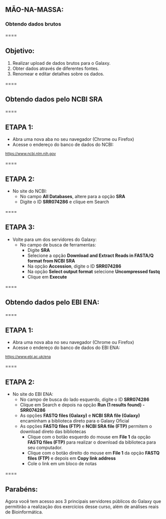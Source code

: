 ## MÃO-NA-MASSA:

### Obtendo dados brutos

====

## Objetivo:

1. Realizar upload de dados brutos para o Galaxy. 
2. Obter dados através de diferentes fontes. 
3. Renomear e editar detalhes sobre os dados.

====

## Obtendo dados pelo NCBI SRA

====

## ETAPA 1:

- Abra uma nova aba no seu navegador (Chrome ou Firefox)
- Acesse o endereço do banco de dados do NCBI:

<small> https://www.ncbi.nlm.nih.gov </small>

====

## ETAPA 2:

- No site do NCBI:
  - No campo **All Databases**, altere para a opção **SRA**
  - Digite o ID **SRR074286** e clique em Search
  
====

## ETAPA 3:

- Volte para um dos servidores do Galaxy:
  - No campo de busca de ferramentas:
    - Digite **SRA**
    - Selecione a opção **Download and Extract Reads in FASTA/Q format from NCBI SRA**
    - Na opção **Accession**, digite o ID **SRR074286**
    - Na opção **Select output format** selecione **Uncompressed fastq**
    - Clique em **Execute**

====

## Obtendo dados pelo EBI ENA:

====

## ETAPA 1:

- Abra uma nova aba no seu navegador (Chrome ou Firefox)
- Acesse o endereço do banco de dados do EBI ENA:

<small> https://www.ebi.ac.uk/ena </small>

====

## ETAPA 2:

- No site do EBI ENA:
  - No campo de busca do lado esquerdo, digite o ID **SRR074286**
  - Clique em Search e depois na opção **Run (1 results found) - SRR074286**
  - As opções **FASTQ files (Galaxy)** e **NCBI SRA file (Galaxy)** encaminham a biblioteca direto para o Galaxy Oficial
  - As opções **FASTQ files (FTP)** e **NCBI SRA file (FTP)** permitem o download direto das bibliotecas
    - Clique com o botão esquerdo do mouse em **File 1** da opção **FASTQ files (FTP)** para realizar o download da biblioteca para seu computador.
    - Clique com o botão direito do mouse em **File 1** da opção **FASTQ files (FTP)** e depois em **Copy link address**
    - Cole o link em um bloco de notas
  
====

## Parabéns:

Agora você tem acesso aos 3 principais servidores públicos do Galaxy que permitirão a realização dos exercícios desse curso, além de análises reais de Bioinformática.
